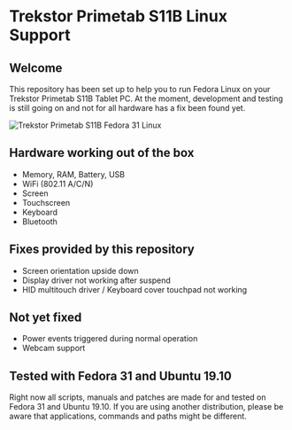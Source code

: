 # Trekstor Primetab S11B Linux Support

## Welcome

This repository has been set up to help you to run Fedora Linux on your Trekstor Primetab S11B Tablet PC. At the moment, development and testing is still going on and not for all hardware has a fix been found yet. 

![Trekstor Primetab S11B Fedora 31 Linux](https://techrevelations.de/wp-content/uploads/2019/12/IMG_2714.jpg)

## Hardware working out of the box

* Memory, RAM, Battery, USB
* WiFi (802.11 A/C/N)
* Screen
* Touchscreen
* Keyboard
* Bluetooth

## Fixes provided by this repository

* Screen orientation upside down
* Display driver not working after suspend
* HID multitouch driver / Keyboard cover touchpad not working

## Not yet fixed

* Power events triggered during normal operation
* Webcam support

## Tested with Fedora 31 and Ubuntu 19.10

Right now all scripts, manuals and patches are made for and tested on Fedora 31 and Ubuntu 19.10. If you are using another distribution, please be aware that applications, commands and paths might be different.
